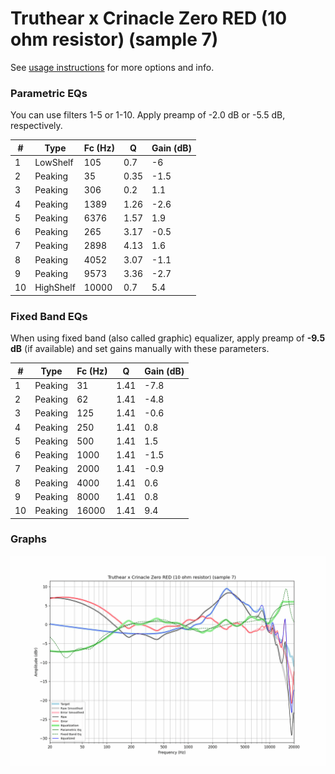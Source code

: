 # Truthear x Crinacle Zero RED (10 ohm resistor) (sample 7)
See [usage instructions](https://github.com/jaakkopasanen/AutoEq#usage) for more options and info.

### Parametric EQs
You can use filters 1-5 or 1-10. Apply preamp of -2.0 dB or -5.5 dB, respectively.

|   # | Type      |   Fc (Hz) |    Q |   Gain (dB) |
|-----|-----------|-----------|------|-------------|
|   1 | LowShelf  |       105 | 0.7  |        -6   |
|   2 | Peaking   |        35 | 0.35 |        -1.5 |
|   3 | Peaking   |       306 | 0.2  |         1.1 |
|   4 | Peaking   |      1389 | 1.26 |        -2.6 |
|   5 | Peaking   |      6376 | 1.57 |         1.9 |
|   6 | Peaking   |       265 | 3.17 |        -0.5 |
|   7 | Peaking   |      2898 | 4.13 |         1.6 |
|   8 | Peaking   |      4052 | 3.07 |        -1.1 |
|   9 | Peaking   |      9573 | 3.36 |        -2.7 |
|  10 | HighShelf |     10000 | 0.7  |         5.4 |

### Fixed Band EQs
When using fixed band (also called graphic) equalizer, apply preamp of **-9.5 dB** (if available) and set gains manually with these parameters.

|   # | Type    |   Fc (Hz) |    Q |   Gain (dB) |
|-----|---------|-----------|------|-------------|
|   1 | Peaking |        31 | 1.41 |        -7.8 |
|   2 | Peaking |        62 | 1.41 |        -4.8 |
|   3 | Peaking |       125 | 1.41 |        -0.6 |
|   4 | Peaking |       250 | 1.41 |         0.8 |
|   5 | Peaking |       500 | 1.41 |         1.5 |
|   6 | Peaking |      1000 | 1.41 |        -1.5 |
|   7 | Peaking |      2000 | 1.41 |        -0.9 |
|   8 | Peaking |      4000 | 1.41 |         0.6 |
|   9 | Peaking |      8000 | 1.41 |         0.8 |
|  10 | Peaking |     16000 | 1.41 |         9.4 |

### Graphs
![](./Truthear%20x%20Crinacle%20Zero%20RED%20(10%20ohm%20resistor)%20(sample%207).png)
